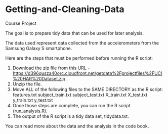 # Getting-and-Cleaning-Data
Course Project

 The goal is to prepare tidy data that can be used for later analysis.
 
 The data used represent data collected from the accelerometers from the Samsung Galaxy S smartphone. 
 
 Here are the steps that must be performed before running the R script:

1. Download the zip file from this URL - https://d396qusza40orc.cloudfront.net/getdata%2Fprojectfiles%2FUCI%20HAR%20Dataset.zip .
2. Unzip the file.
3. Move ALL of the following files to the SAME DIRECTORY as the R script:
features.txt
subject_train.txt
subject_test.txt
X_train.txt
X_test.txt
y_train.txt
y_test.txt
4. Once those steps are complete, you can run the R script (run_analysis.R). 
5. The output of the R script is a tidy data set, tidydata.txt.

You can read more about the data and the analysis in the code book.
